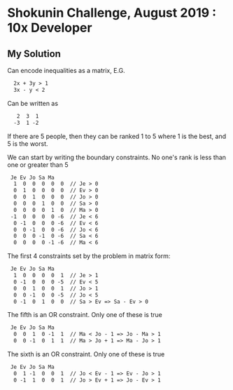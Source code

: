 # Shokunin Challenge, August 2019 : 10x Developer

## My Solution

Can encode inequalities as a matrix, E.G.

```md
  2x + 3y > 1
  3x - y < 2
```

Can be written as

```md
   2  3  1
  -3  1 -2
```

If there are 5 people, then they can be ranked 1 to 5 where 1 is the best, and 5 is the worst.

We can start by writing the boundary constraints. No one's rank is less than one or greater than 5

```md
 Je Ev Jo Sa Ma
  1  0  0  0  0  0  // Je > 0
  0  1  0  0  0  0  // Ev > 0
  0  0  1  0  0  0  // Jo > 0
  0  0  0  1  0  0  // Sa > 0
  0  0  0  0  1  0  // Ma > 0
 -1  0  0  0  0 -6  // Je < 6
  0 -1  0  0  0 -6  // Ev < 6
  0  0 -1  0  0 -6  // Jo < 6
  0  0  0 -1  0 -6  // Sa < 6
  0  0  0  0 -1 -6  // Ma < 6
```

The first 4 constraints set by the problem in matrix form:

```md
 Je Ev Jo Sa Ma
  1  0  0  0  0  1  // Je > 1
  0 -1  0  0  0 -5  // Ev < 5
  0  0  1  0  0  1  // Jo > 1
  0  0 -1  0  0 -5  // Jo < 5
  0 -1  0  1  0  0  // Sa > Ev => Sa - Ev > 0
```

The fifth is an OR constraint. Only one of these is true

```md
 Je Ev Jo Sa Ma
  0  0  1  0 -1  1  // Ma < Jo - 1 => Jo - Ma > 1
  0  0 -1  0  1  1  // Ma > Jo + 1 => Ma - Jo > 1
```

The sixth is an OR constraint. Only one of these is true

```md
 Je Ev Jo Sa Ma
  0  1 -1  0  0  1  // Jo < Ev - 1 => Ev - Jo > 1
  0 -1  1  0  0  1  // Jo > Ev + 1 => Jo - Ev > 1
```
